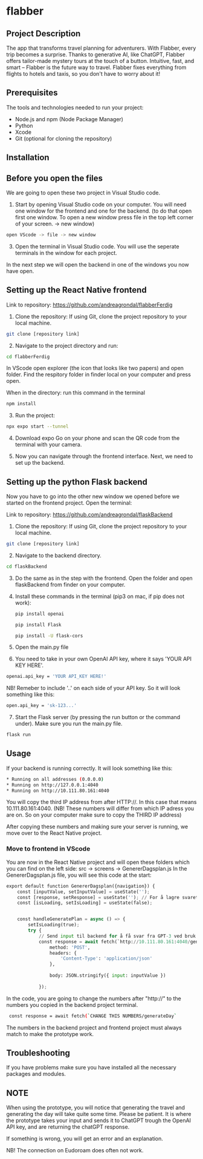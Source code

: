 # flabber 

## Project Description 
The app that transforms travel planning for adventurers. With Flabber, every trip becomes a surprise. Thanks to generative AI, like ChatGPT, Flabber offers tailor-made mystery tours at the touch of a button. Intuitive, fast, and smart – Flabber is the future way to travel.
Flabber fixes everything from flights to hotels and taxis, so you don't have to worry about it!

## Prerequisites
The tools and technologies needed to run your project:
- Node.js and npm (Node Package Manager)
- Python 
- Xcode
- Git (optional for cloning the repository)

## Installation 
## Before you open the files
We are going to open these two project in Visual Studio code. 

1. Start by opening Visual Studio code on your computer. You will need one window for the frontend and one for the backend. (to do that open first one window. To open a new window press file in the top left corner of your screen. -> new window)
```bash
open VScode -> file -> new window
```
3. Open the terminal in Visual Studio code. You will use the seperate terminals in the window for each project.

In the next step we will open the backend in one of the windows you now have open.


## Setting up the React Native frontend

Link to repository: https://github.com/andreagrondal/flabberFerdig 

1. Clone the repository: If using Git, clone the project repository to your local machine.
```bash
git clone [repository link]
```

2. Navigate to the project directory and run:
```bash
cd flabberFerdig
```

In VScode open explorer (the icon that looks like two papers) and open folder. Find the respitory folder in finder local on your computer and press open.

When in the directory: run this command in the terminal
```bash
npm install
```

3. Run the project:
```bash
npx expo start --tunnel
```
4. Download expo Go on your phone and scan the QR code from the terminal with your camera.

5. Now you can navigate through the frontend interface. Next, we need to set up the backend.

## Setting up the python Flask backend
Now you have to go into the other new window we opened before we started on the frontend project.
Open the terminal:

Link to repository: https://github.com/andreagrondal/flaskBackend 

1. Clone the repository: If using Git, clone the project repository to your local machine.
```bash
git clone [repository link]
```
2. Navigate to the backend directory.
```bash
cd flaskBackend
```

3. Do the same as in the step with the frontend. Open the folder and open flaskBackend from finder on your computer.
   
4. Install these commands in the terminal (pip3 on mac, if pip does not work):
   ```bash
   pip install openai
   ```
   ```bash
   pip install Flask
   ```
   ```bash
   pip install -U flask-cors
   ```
5. Open the main.py file
   
6. You need to take in your own OpenAI API key, where it says 'YOUR API KEY HERE'.

```bash
openai.api_key = 'YOUR API_KEY HERE!'
```
NB! Remeber to include '..' on each side of your API key. 
So it will look something like this:

```bash
open.api_key = 'sk-123...'
```
   
7. Start the Flask server (by pressing the run button or the command under). Make sure you run the main.py file.
```bash
flask run
```

## Usage

If your backend is running correctly. It will look something like this:
```bash
* Running on all addresses (0.0.0.0)
* Running on http://127.0.0.1:4040
* Running on http://10.111.80.161:4040
```
You will copy the third IP address from after HTTP://. In this case that means 10.111.80.161:4040. (NB! These numbers will differ from which IP adress you are on. So on your computer make sure to copy the THIRD IP address)

After copying these numbers and making sure your server is running, we move over to the React Native project.

### Move to frontend in VScode
You are now in the React Native project and will open these folders which you can find on the left side: src  -> screens -> GenererDagsplan.js
In the GenererDagsplan.js file, you will see this code at the start:

```python
export default function GenererDagsplan({navigation}) {
    const [inputValue, setInputValue] = useState('');
    const [response, setResponse] = useState(''); // For å lagre svaret fra GPT
    const [isLoading, setIsLoading] = useState(false);


    const handleGeneratePlan = async () => {
        setIsLoading(true); 
        try {
            // Send input til backend for å få svar fra GPT-3 ved bruk av fetch
            const response = await fetch(`http://10.111.80.161:4040/generateDay`, {
                method: 'POST',
                headers: {
                    'Content-Type': 'application/json'
                },
                
                body: JSON.stringify({ input: inputValue })
                
            });
```

In the code, you are going to change the numbers after "http://" to the numbers you copied in the backend project terminal.

```bash
 const response = await fetch(`CHANGE THIS NUMBERS/generateDay`
```

The numbers in the backend project and frontend project must always match to make the prototype work.


## Troubleshooting
If you have problems make sure you have installed all the necessary packages and modules.


## NOTE
When using the prototype, you will notice that generating the travel and generating the day will take quite some time.
Please be patient. It is where the prototype takes your input and sends it to ChatGPT trough the OpenAI API key,
and are returning the chatGPT response.

If something is wrong, you will get an error and an explanation.

NB! The connection on Eudoroam does often not work.







